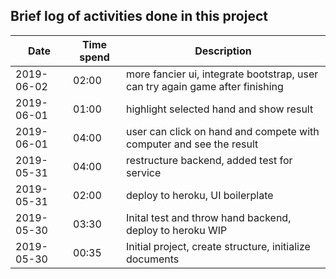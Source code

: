 ## Brief log of activities done in this project

| Date | Time spend | Description |
| - | - | - |
| 2019-06-02 | 02:00 | more fancier ui, integrate bootstrap, user can try again game after finishing |
| 2019-06-01 | 01:00 | highlight selected hand and show result |
| 2019-06-01 | 04:00 | user can click on hand and compete with computer and see the result |
| 2019-05-31 | 04:00 | restructure backend, added test for service |
| 2019-05-31 | 02:00 | deploy to heroku, UI boilerplate |
| 2019-05-30 | 03:30 | Inital test and throw hand backend, deploy to heroku WIP |
| 2019-05-30 | 00:35 | Initial project, create structure, initialize documents |
